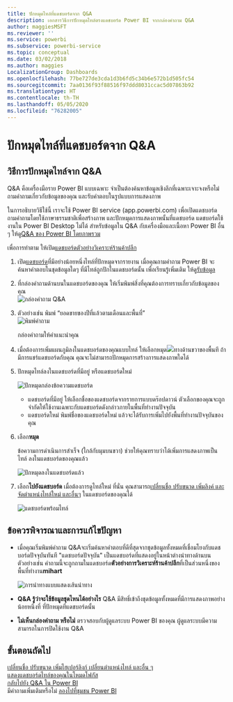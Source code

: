 ```yaml
---
title: ปักหมุดไทล์ที่แดชบอร์ดจาก Q&A
description: เอกสารวิธีการปักหมุดไทล์ตรงแดชบอร์ด Power BI จากกล่องคำถาม Q&A
author: maggiesMSFT
ms.reviewer: ''
ms.service: powerbi
ms.subservice: powerbi-service
ms.topic: conceptual
ms.date: 03/02/2018
ms.author: maggies
LocalizationGroup: Dashboards
ms.openlocfilehash: 77be727de3cda1d3b6fd5c34b6e572b1d505fc54
ms.sourcegitcommit: 7aa0136f93f88516f97ddd8031ccac5d07863b92
ms.translationtype: HT
ms.contentlocale: th-TH
ms.lasthandoff: 05/05/2020
ms.locfileid: "76282005"
---
```

# <a name="pin-a-tile-to-a-dashboard-from-qa"></a>ปักหมุดไทล์ที่แดชบอร์ดจาก Q&A
## <a name="how-to-pin-a-tile-from-qa"></a>วิธีการปักหมุดไทล์จาก Q&A
Q&A คือเครื่องมือราย Power BI แบบเฉพาะ จำเป็นต้องค้นหาข้อมูลเชิงลึกที่เฉพาะเจาะจงหรือไม่ ถามคำถามเกี่ยวกับข้อมูลของคุณ และรับคำตอบในรูปแบบการแสดงภาพ

ในการอธิบายวิธีใช้นี้ เราจะใช้ Power BI service (app.powerbi.com) เพื่อเปิดแดชบอร์ด ถามคำถามโดยใช้ภาษาธรรมชาติเพื่อสร้างภาพ และปักหมุดการแสดงภาพนั้นที่แดชบอร์ด แดชบอร์ดใช้งานใน Power BI Desktop ไม่ได้ สำหรับข้อมูลใน Q&A กับเครื่องมือและเนื้อหา Power BI อื่น ๆ ให้ดู[Q&A ของ Power BI โดยภาพรวม](consumer/end-user-q-and-a.md) 

เพื่อการทำตาม ให้เปิด[แดชบอร์ดตัวอย่างวิเคราะห์ร้านค้าปลีก](sample-retail-analysis.md)


1. เปิด[แดชบอร์ด](consumer/end-user-dashboards.md)ที่มีอย่างน้อยหนึ่งไทล์ที่ปักหมุดจากรายงาน เมื่อคุณถามคำถาม Power BI จะค้นหาคำตอบในชุดข้อมูลใดๆ ที่มีไทล์ถูกปักในแดชบอร์ดนั้น  เพื่อเรียนรู้เพิ่มเติม ให้ดู[รับข้อมูล](service-get-data.md)
2. ที่กล่องคำถามด้านบนในแดชบอร์ดของคุณ ให้เริ่มพิมพ์สิ่งที่คุณต้องการทราบเกี่ยวกับข้อมูลของคุณ  
   ![กล่องคำถาม Q&A](media/service-dashboard-pin-tile-from-q-and-a/power-bi-question-box.png)
3. ตัวอย่างเช่น พิมพ์ “ยอดขายของปีที่แล้วตามเดือนและพื้นที่”  
   ![พิมพ์คำถาม](media/service-dashboard-pin-tile-from-q-and-a/power-bi-type-q-and-a.png)

   กล่องคำถามให้คำแนะนำคุณ
4. เมื่อต้องการเพิ่มแผนภูมิลงในแดชบอร์ดของคุณแบบไทล์ ให้เลือกหมุด![](media/service-dashboard-pin-tile-from-q-and-a/pbi_pintile.png)ทางด้านขวาของพื้นที ถ้ามีการแชร์แดชบอร์ดกับคุณ คุณจะไม่สามารถปักหมุดการสร้างการแสดงภาพใดได้

5. ปักหมุดไทล์ลงในแดชบอร์ดที่มีอยู่ หรือแดชบอร์ดใหม่

   ![ปักหมุดกล่องข้อความแดชบอร์ด](media/service-dashboard-pin-tile-from-q-and-a/power-bi-pin-to-dashboard.png)

   * แดชบอร์ดที่มีอยู่ ให้เลือกชื่อของแดชบอร์ดจากรายการแบบดร๊อปดาวน์ ตัวเลือกของคุณจะถูกจำกัดให้ใช้งานเฉพาะกับแดชบอร์ดดังกล่าวภายในพื้นที่ทำงานปัจจุบัน
   * แดชบอร์ดใหม่ พิมพ์ชื่อของแดชบอร์ดใหม่ แล้วจะได้รับการเพิ่มไปยังพื้นที่ทำงานปัจจุบันของคุณ

6. เลือก**หมุด**

   ข้อความการดำเนินการสำเร็จ (ใกล้กับมุมบนขวา) ช่วยให้คุณทราบว่าได้เพิ่มการแสดงภาพเป็นไทล์ ลงในแดชบอร์ดของคุณแล้ว  

   ![ปักหมุดลงในแดชบอร์ดแล้ว](media/service-dashboard-pin-tile-from-q-and-a/power-bi-pin.png)
7. เลือก**ไปยังแดชบอร์ด** เมื่อต้องการดูไทล์ใหม่ ที่นั่น คุณสามารถ[เปลี่ยนชื่อ ปรับขนาด เพิ่มลิงค์ และจัดตำแหน่งไทล์ใหม่ และอื่นๆ](service-dashboard-edit-tile.md) ในแดชบอร์ดของคุณได้

   ![แดชบอร์ดพร้อมไทล์](media/service-dashboard-pin-tile-from-q-and-a/power-bi-pinned.png)

## <a name="considerations-and-troubleshooting"></a>ข้อควรพิจารณาและการแก้ไขปัญหา
* เมื่อคุณเริ่มพิมพ์คำถาม Q&Aจะเริ่มค้นหาคำตอบที่ดีที่สุดจากชุดข้อมูลทั้งหมดที่เชื่อมโยงกับแดชบอร์ดปัจจุบันทันที  "แดชบอร์ดปัจจุบัน" เป็นแดชบอร์ดที่แสดงอยู่ในหน้าต่างนำทางด้านบน ตัวอย่างเช่น คำถามนี้จะถูกถามในแดชบอร์ด**ตัวอย่างการวิเคราะห์ร้านค้าปลีก**ที่เป็นส่วนหนึ่งของพื้นที่ทำงาน**mihart**

  ![การนำทางแบบแสดงเส้นนำทาง](media/service-dashboard-pin-tile-from-q-and-a/power-bi-navbar.png)
* **Q&A รู้ว่าจะใช้ข้อมูลชุดไหนได้อย่างไร**  Q&A มีสิทธิ์เข้าถึงชุดข้อมูลทั้งหมดที่มีการแสดงภาพอย่างน้อยหนึ่งที่ ที่ปักหมุดที่แดชบอร์ดนั้น

* **ไม่เห็นกล่องคำถาม หรือไม่**่ ตรวจสอบกับผู้ดูแลระบบ Power BI ของคุณ ผู้ดูแลระบบมีความสามารถในการปิดใช้งาน Q&A


## <a name="next-steps"></a>ขั้นตอนถัดไป
[เปลี่ยนชื่อ ปรับขนาด เพิ่มไฮเปอร์ลิงก์ เปลี่ยนตำแหน่งไทล์ และอื่น ๆ ](service-dashboard-edit-tile.md)    
[แสดงแดชบอร์ดไทล์ของคุณในโหมดโฟกัส](consumer/end-user-focus.md)     
[กลับไปยัง Q&A ใน Power BI](consumer/end-user-q-and-a.md)  
มีคำถามเพิ่มเติมหรือไม่ [ลองไปที่ชุมชน Power BI](https://community.powerbi.com/)
